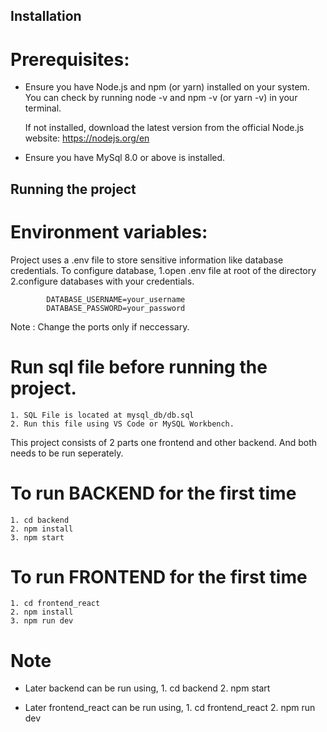 ## Installation

# Prerequisites:

*   Ensure you have Node.js and npm (or yarn) installed on your system. 
    You can check by running node -v and npm -v (or yarn -v) in your terminal.

    If not installed, download the latest version from the official Node.js website: https://nodejs.org/en

*   Ensure you have MySql 8.0 or above is installed.

## Running the project 


# Environment variables:

Project uses a .env file to store sensitive information like database credentials.
To configure database, 
    1.open .env file at root of the directory
    2.configure databases with your credentials.

            DATABASE_USERNAME=your_username
            DATABASE_PASSWORD=your_password

Note : Change the ports only if neccessary.
 
# Run sql file before running the project.
    1. SQL File is located at mysql_db/db.sql 
    2. Run this file using VS Code or MySQL Workbench.



This project consists of 2 parts one frontend and other backend.
And both needs to be run seperately.

# To run BACKEND for the first time
    1. cd backend
    2. npm install
    3. npm start

# To run FRONTEND for the first time
    1. cd frontend_react
    2. npm install
    3. npm run dev

# Note 
* Later backend can be run using, 
         1. cd backend
         2. npm start

* Later frontend_react can be run using, 
         1. cd frontend_react
         2. npm run dev